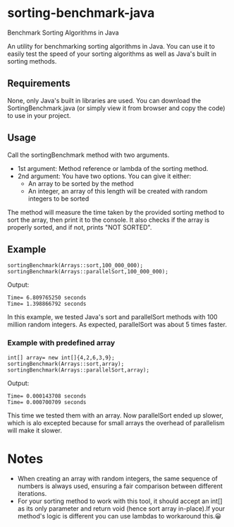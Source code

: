 # sorting-benchmark-java
Benchmark Sorting Algorithms in Java

An utility for benchmarking sorting algorithms in Java. You can use it to easily test the speed of your sorting algorithms as well as Java's built in sorting methods.

## Requirements
None, only Java's built in libraries are used. You can download the SortingBenchmark.java (or simply view it from browser and copy the code) to use in your project.

## Usage

Call the sortingBenchmark method with two arguments.
- 1st argument: Method reference or lambda of the sorting method.
- 2nd argument: You have two options. You can give it either:
  - An array to be sorted by the method
  - An integer, an array of this length will be created with random integers to be sorted

The method will measure the time taken by the provided sorting method to sort the array, then print it to the console. It also checks if the array is properly sorted, and if not, prints "NOT SORTED".


## Example
```
sortingBenchmark(Arrays::sort,100_000_000);
sortingBenchmark(Arrays::parallelSort,100_000_000);
```
Output:
```
Time= 6.809765250 seconds
Time= 1.398866792 seconds
```
In this example, we tested Java's sort and parallelSort methods with 100 million random integers. As expected, parallelSort was about 5 times faster.


### Example with predefined array

```
int[] array= new int[]{4,2,6,3,9};
sortingBenchmark(Arrays::sort,array);
sortingBenchmark(Arrays::parallelSort,array);
```

Output:
```
Time= 0.000143708 seconds
Time= 0.000700709 seconds
```
This time we tested them with an array. Now parallelSort ended up slower, which is alo excepted because for small arrays the overhead of parallelism will make it slower.

# Notes
- When creating an array with random integers, the same sequence of numbers is always used, ensuring a fair comparison between different iterations.
- For your sorting method to work with this tool, it should accept an int[] as its only parameter and return void (hence sort array in-place).If your method's logic is different you can use lambdas to workaround this.😀

  





